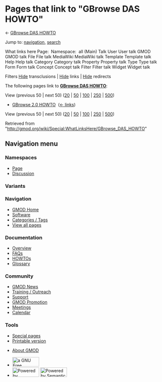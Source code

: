 <div id="mw-page-base" class="noprint">

</div>

<div id="mw-head-base" class="noprint">

</div>

<div id="content" class="mw-body" role="main">

<span id="top"></span>

<div id="mw-js-message" style="display:none;">

</div>



# <span dir="auto">Pages that link to "GBrowse DAS HOWTO"</span>

<div id="bodyContent">

<div id="contentSub">

← [GBrowse DAS HOWTO](/wiki/GBrowse_DAS_HOWTO "GBrowse DAS HOWTO")

</div>

<div id="jump-to-nav" class="mw-jump">

Jump to: [navigation](#mw-navigation), [search](#p-search)

</div>

<div id="mw-content-text">

What links here Page:  Namespace:  all (Main) Talk User User talk GMOD
GMOD talk File File talk MediaWiki MediaWiki talk Template Template talk
Help Help talk Category Category talk Property Property talk Type Type
talk Form Form talk Concept Concept talk Filter Filter talk Widget
Widget talk

Filters
[Hide](/mediawiki/index.php?title=Special:WhatLinksHere/GBrowse_DAS_HOWTO&hidetrans=1 "Special:WhatLinksHere/GBrowse DAS HOWTO")
transclusions \|
[Hide](/mediawiki/index.php?title=Special:WhatLinksHere/GBrowse_DAS_HOWTO&hidelinks=1 "Special:WhatLinksHere/GBrowse DAS HOWTO")
links \|
[Hide](/mediawiki/index.php?title=Special:WhatLinksHere/GBrowse_DAS_HOWTO&hideredirs=1 "Special:WhatLinksHere/GBrowse DAS HOWTO")
redirects

The following pages link to **[GBrowse DAS
HOWTO](/wiki/GBrowse_DAS_HOWTO "GBrowse DAS HOWTO")**:

View (previous 50 \| next 50)
([20](/mediawiki/index.php?title=Special:WhatLinksHere/GBrowse_DAS_HOWTO&limit=20 "Special:WhatLinksHere/GBrowse DAS HOWTO")
\|
[50](/mediawiki/index.php?title=Special:WhatLinksHere/GBrowse_DAS_HOWTO&limit=50 "Special:WhatLinksHere/GBrowse DAS HOWTO")
\|
[100](/mediawiki/index.php?title=Special:WhatLinksHere/GBrowse_DAS_HOWTO&limit=100 "Special:WhatLinksHere/GBrowse DAS HOWTO")
\|
[250](/mediawiki/index.php?title=Special:WhatLinksHere/GBrowse_DAS_HOWTO&limit=250 "Special:WhatLinksHere/GBrowse DAS HOWTO")
\|
[500](/mediawiki/index.php?title=Special:WhatLinksHere/GBrowse_DAS_HOWTO&limit=500 "Special:WhatLinksHere/GBrowse DAS HOWTO"))

- [GBrowse 2.0 HOWTO](/wiki/GBrowse_2.0_HOWTO "GBrowse 2.0 HOWTO") ‎
  <span class="mw-whatlinkshere-tools">([←
  links](/mediawiki/index.php?title=Special:WhatLinksHere&target=GBrowse+2.0+HOWTO "Special:WhatLinksHere"))</span>

View (previous 50 \| next 50)
([20](/mediawiki/index.php?title=Special:WhatLinksHere/GBrowse_DAS_HOWTO&limit=20 "Special:WhatLinksHere/GBrowse DAS HOWTO")
\|
[50](/mediawiki/index.php?title=Special:WhatLinksHere/GBrowse_DAS_HOWTO&limit=50 "Special:WhatLinksHere/GBrowse DAS HOWTO")
\|
[100](/mediawiki/index.php?title=Special:WhatLinksHere/GBrowse_DAS_HOWTO&limit=100 "Special:WhatLinksHere/GBrowse DAS HOWTO")
\|
[250](/mediawiki/index.php?title=Special:WhatLinksHere/GBrowse_DAS_HOWTO&limit=250 "Special:WhatLinksHere/GBrowse DAS HOWTO")
\|
[500](/mediawiki/index.php?title=Special:WhatLinksHere/GBrowse_DAS_HOWTO&limit=500 "Special:WhatLinksHere/GBrowse DAS HOWTO"))

</div>

<div class="printfooter">

Retrieved from
"<http://gmod.org/wiki/Special:WhatLinksHere/GBrowse_DAS_HOWTO>"

</div>

<div id="catlinks" class="catlinks catlinks-allhidden">

</div>

<div class="visualClear">

</div>

</div>

</div>

<div id="mw-navigation">

## Navigation menu

<div id="mw-head">



<div id="left-navigation">

<div id="p-namespaces" class="vectorTabs" role="navigation"
aria-labelledby="p-namespaces-label">

### Namespaces

- <span id="ca-nstab-main"><a href="/wiki/GBrowse_DAS_HOWTO" accesskey="c"
  title="View the content page [c]">Page</a></span>
- <span id="ca-talk"><a
  href="/mediawiki/index.php?title=Talk:GBrowse_DAS_HOWTO&amp;action=edit&amp;redlink=1"
  accesskey="t"
  title="Discussion about the content page [t]">Discussion</a></span>

</div>

<div id="p-variants" class="vectorMenu emptyPortlet" role="navigation"
aria-labelledby="p-variants-label">

### 

### Variants[](#)

<div class="menu">

</div>

</div>

</div>

<div id="right-navigation">





</div>



</div>

</div>

</div>

<div id="mw-panel">

<div id="p-logo" role="banner">

<a href="/wiki/Main_Page"
style="background-image: url(http://gmod.org/images/GMOD-cogs.png);"
title="Visit the main page"></a>

</div>

<div id="p-Navigation" class="portal" role="navigation"
aria-labelledby="p-Navigation-label">

### Navigation

<div class="body">

- <span id="n-GMOD-Home">[GMOD Home](/wiki/Main_Page)</span>
- <span id="n-Software">[Software](/wiki/GMOD_Components)</span>
- <span id="n-Categories-.2F-Tags">[Categories /
  Tags](/wiki/Categories)</span>
- <span id="n-View-all-pages">[View all
  pages](/wiki/Special:AllPages)</span>

</div>

</div>

<div id="p-Documentation" class="portal" role="navigation"
aria-labelledby="p-Documentation-label">

### Documentation

<div class="body">

- <span id="n-Overview">[Overview](/wiki/Overview)</span>
- <span id="n-FAQs">[FAQs](/wiki/Category:FAQ)</span>
- <span id="n-HOWTOs">[HOWTOs](/wiki/Category:HOWTO)</span>
- <span id="n-Glossary">[Glossary](/wiki/Glossary)</span>

</div>

</div>

<div id="p-Community" class="portal" role="navigation"
aria-labelledby="p-Community-label">

### Community

<div class="body">

- <span id="n-GMOD-News">[GMOD News](/wiki/GMOD_News)</span>
- <span id="n-Training-.2F-Outreach">[Training /
  Outreach](/wiki/Training_and_Outreach)</span>
- <span id="n-Support">[Support](/wiki/Support)</span>
- <span id="n-GMOD-Promotion">[GMOD
  Promotion](/wiki/GMOD_Promotion)</span>
- <span id="n-Meetings">[Meetings](/wiki/Meetings)</span>
- <span id="n-Calendar">[Calendar](/wiki/Calendar)</span>

</div>

</div>

<div id="p-tb" class="portal" role="navigation"
aria-labelledby="p-tb-label">

### Tools

<div class="body">

- <span id="t-specialpages"><a href="/wiki/Special:SpecialPages" accesskey="q"
  title="A list of all special pages [q]">Special pages</a></span>
- <span id="t-print"><a
  href="/mediawiki/index.php?title=Special:WhatLinksHere/GBrowse_DAS_HOWTO&amp;printable=yes"
  rel="alternate" accesskey="p"
  title="Printable version of this page [p]">Printable version</a></span>

</div>

</div>

</div>

</div>

<div id="footer" role="contentinfo">

- <span id="footer-places-about">[About
  GMOD](/wiki/GMOD:About "GMOD:About")</span>

<!-- -->

- <span id="footer-copyrightico">[<img src="http://www.gnu.org/graphics/gfdl-logo-small.png" width="88"
  height="31" alt="a GNU Free Documentation License" />](http://www.gnu.org/licenses/fdl-1.3.html)</span>
- <span id="footer-poweredbyico">[<img src="/mediawiki/skins/common/images/poweredby_mediawiki_88x31.png"
  width="88" height="31" alt="Powered by MediaWiki" />](//www.mediawiki.org/)
  [<img
  src="/mediawiki/extensions/SemanticMediaWiki/includes/../resources/images/smw_button.png"
  width="88" height="31" alt="Powered by Semantic MediaWiki" />](https://www.semantic-mediawiki.org/wiki/Semantic_MediaWiki)</span>

<div style="clear:both">

</div>

</div>
